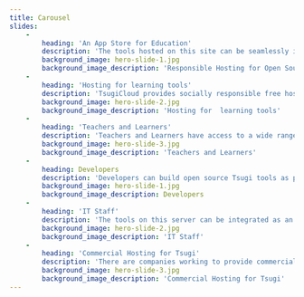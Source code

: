 ```yaml
---
title: Carousel
slides:
    -
        heading: 'An App Store for Education'
        description: 'The tools hosted on this site can be seamlessly integrated into Google Classroom or any Learning Management System that supports IMS Learning Tools Interoperability.'
        background_image: hero-slide-1.jpg
        background_image_description: 'Responsible Hosting for Open Source Tsugi tools'
    -
        heading: 'Hosting for learning tools'
        description: 'TsugiCloud provides socially responsible free hosting of open source Tsugi tools that are developed as part of the Tsugi project.'
        background_image: hero-slide-2.jpg
        background_image_description: 'Hosting for  learning tools'
    -
        heading: 'Teachers and Learners'
        description: 'Teachers and Learners have access to a wide range of tools to improve the overall user experience in their courses.'
        background_image: hero-slide-3.jpg
        background_image_description: 'Teachers and Learners'
    -
        heading: Developers
        description: 'Developers can build open source Tsugi tools as part of the Apereo Project and submit them to be hosted on this service.'
        background_image: hero-slide-1.jpg
        background_image_description: Developers
    -
        heading: 'IT Staff'
        description: 'The tools on this server can be integrated as an App Store into an LMS that supports the IMS Content Item Message standard or Google Classroom.  Also, Tsugi and the Tsugi Tools project are all 100% open source so a school has the option to host their own independent instance of a Tsugi App Store.'
        background_image: hero-slide-2.jpg
        background_image_description: 'IT Staff'
    -
        heading: 'Commercial Hosting for Tsugi'
        description: 'There are companies working to provide commercial, scalable, and cloud based hosting for Tsugi.'
        background_image: hero-slide-3.jpg
        background_image_description: 'Commercial Hosting for Tsugi'
---
```


